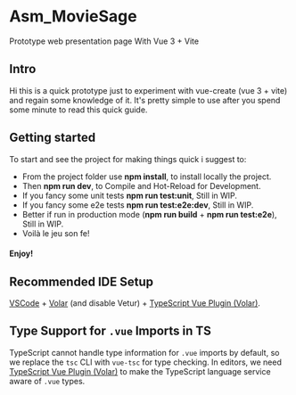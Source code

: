 # Asm_MovieSage

Prototype web presentation page With Vue 3 + Vite

## Intro
Hi this is a quick prototype just to experiment with vue-create (vue 3 + vite) and regain some knowledge of it.
It's pretty simple to use after you spend some minute to read this quick guide.

## Getting started
To start and see the project for making things quick i suggest to:
- From the project folder use **npm install**, to install locally the project.
- Then **npm run dev**, to Compile and Hot-Reload for Development.
- If you fancy some unit tests **npm run test:unit**, Still in WIP.
- If you fancy some e2e tests **npm run test:e2e:dev**, Still in WIP.
- Better if run in production mode (**npm run build** + **npm run test:e2e**), Still in WIP.
- Voilà le jeu son fe!

#### Enjoy!

## Recommended IDE Setup

[VSCode](https://code.visualstudio.com/) + [Volar](https://marketplace.visualstudio.com/items?itemName=Vue.volar) (and disable Vetur) + [TypeScript Vue Plugin (Volar)](https://marketplace.visualstudio.com/items?itemName=Vue.vscode-typescript-vue-plugin).

## Type Support for `.vue` Imports in TS

TypeScript cannot handle type information for `.vue` imports by default, so we replace the `tsc` CLI with `vue-tsc` for type checking. In editors, we need [TypeScript Vue Plugin (Volar)](https://marketplace.visualstudio.com/items?itemName=Vue.vscode-typescript-vue-plugin) to make the TypeScript language service aware of `.vue` types.
